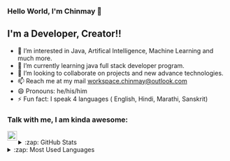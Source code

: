 ###  Hello World, I'm Chinmay 👋

## I'm a Developer, Creator!!
- 👀 I’m interested in Java, Artifical Intelligence, Machine Learning and much more.
- 🌱 I’m currently learning java full stack developer program.
- 💞️ I’m looking to collaborate on projects and new advance technologies.
- 📫 Reach me at my mail workspace.chinmay@outlook.com
- 😄 Pronouns: he/his/him
- ⚡ Fun fact: I speak 4 languages ( English, Hindi, Marathi, Sanskrit)


### Talk with me, I am kinda awesome:
[<img align="left" alt="holisitc_developer | LinkedIn" width="22px" src="https://cdn.jsdelivr.net/npm/simple-icons@v3/icons/linkedin.svg" />][linkedin]

<br />



<details>
  <summary>:zap: GitHub Stats</summary>

  <img align="left" alt="Chinmay's GitHub Stats" src="https://github-readme-stats.vercel.app/api?username=chinmayawade&show_icons=true&hide_border=true" />

</details>

<details>
  <summary>:zap: Most Used Languages</summary>

<img align="left" alt="Chinmay's GitHub Top Languages" src="https://github-readme-stats.vercel.app/api/top-langs/?username=chinmayawade" />

</details>



[linkedin]: https://linkedin.com/in/chinmayawade
